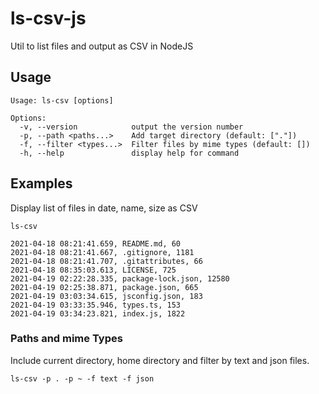 # ls-csv-js
 Util to list files and output as CSV in NodeJS

## Usage
```
Usage: ls-csv [options]

Options:
  -v, --version            output the version number
  -p, --path <paths...>    Add target directory (default: ["."])
  -f, --filter <types...>  Filter files by mime types (default: [])
  -h, --help               display help for command
```

## Examples
Display list of files in date, name, size as CSV

`ls-csv`

```
2021-04-18 08:21:41.659, README.md, 60
2021-04-18 08:21:41.667, .gitignore, 1181
2021-04-18 08:21:41.707, .gitattributes, 66
2021-04-18 08:35:03.613, LICENSE, 725
2021-04-19 02:22:28.335, package-lock.json, 12580
2021-04-19 02:25:38.871, package.json, 665
2021-04-19 03:03:34.615, jsconfig.json, 183
2021-04-19 03:33:35.946, types.ts, 153
2021-04-19 03:34:23.821, index.js, 1822
```

### Paths and mime Types
Include current directory, home directory and filter by text and json files.

`ls-csv -p . -p ~ -f text -f json`

